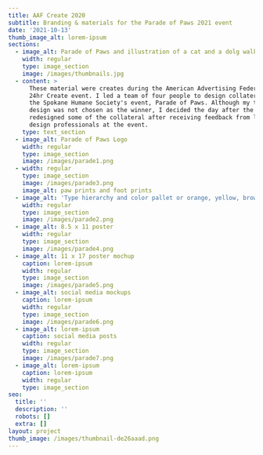 ```yaml
---
title: AAF Create 2020
subtitle: Branding & materials for the Parade of Paws 2021 event
date: '2021-10-13'
thumb_image_alt: lorem-ipsum
sections:
  - image_alt: Parade of Paws and illustration of a cat and a dolg walking
    width: regular
    type: image_section
    image: /images/thumbnails.jpg
  - content: >
      These material were creates during the American Advertising Federation's
      24hr Create event. I led a team of four people to design collateral for
      the Spokane Humane Society's event, Parade of Paws. Although my team's 
      design was not chosen as the winner, I decided the day after the event to
      redesigned some of the collateral after receiving feedback from local
      design professionals at the event.
    type: text_section
  - image_alt: Parade of Paws Logo
    width: regular
    type: image_section
    image: /images/parade1.png
  - width: regular
    type: image_section
    image: /images/parade3.png
    image_alt: paw prints and foot prints
  - image_alt: 'Type hierarchy and color pallet or orange, yellow, brown, and aqua'
    width: regular
    type: image_section
    image: /images/parade2.png
  - image_alt: 8.5 x 11 poster
    width: regular
    type: image_section
    image: /images/parade4.png
  - image_alt: 11 x 17 poster mochup
    caption: lorem-ipsum
    width: regular
    type: image_section
    image: /images/parade5.png
  - image_alt: social media mockups
    caption: lorem-ipsum
    width: regular
    type: image_section
    image: /images/parade6.png
  - image_alt: lorem-ipsum
    caption: social media posts
    width: regular
    type: image_section
    image: /images/parade7.png
  - image_alt: lorem-ipsum
    caption: lorem-ipsum
    width: regular
    type: image_section
seo:
  title: ''
  description: ''
  robots: []
  extra: []
layout: project
thumb_image: /images/thumbnail-de26aaad.png
---
```

